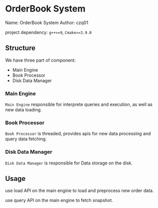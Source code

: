 # OrderBook System

Name: OrderBook System
Author: czq01

project dependency: `g++>=9`, `Cmake>=3.9.0`

## Structure

We have three part of component:
- Main Engine
- Book Processor
- Disk Data Manager

### Main Engine

`Main Engine` responsible for interprete queries and execution, as well as new data loading.

### Book Processor

`Book Processor` is threaded, provides apis for new data processing and query data fetching.

### Disk Data Manager

`Disk Data Manager` is responsible for Data storage on the disk.

## Usage

use load API on the main engine to load and preprocess new order data.

use query API on the main engine to fetch snapshot.